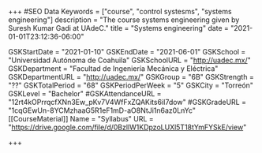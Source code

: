+++
#SEO Data
Keywords = ["course", "control systesms", "systems engineering"]
description = "The course systems engineering given by Suresh Kumar Gadi at UAdeC."
title = "Systems engineering"
date = "2021-01-01T23:12:36-06:00"

GSKStartDate = "2021-01-10"
GSKEndDate = "2021-06-01"
GSKSchool = "Universidad Autónoma de Coahuila"
GSKSchoolURL = "http://uadec.mx/"
GSKDepartment = "Facultad de Ingeniería Mecánica y Eléctrica"
GSKDepartmentURL = "http://uadec.mx/"
GSKGroup = "6B"
GSKStrength = "??"
GSKTotalPeriod = "68"
GSKPeriodPerWeek = "5"
GSKCity = "Torreón"
GSKLevel = "Bachelor"
#GSKAttendanceURL = "12rt4kOPrrqcfXNn3Ew_pKv7V4WfFxZQAKits6iI7dow"
#GSKGradeURL = "1cqGEwUn-8YCMzhaaG5R1eF1mD-aO8NtJi1n6az0LnYc"
[[CourseMaterial]]
    Name = "Syllabus"
    URL = "https://drive.google.com/file/d/0BzllW1KDpzoLUXl5T18tYmFYSkE/view"

+++